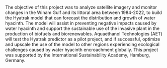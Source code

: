 The objective of this project was to analyze satellite imagery and monitor changes in the Winam Gulf and its littoral area between 1984-2022, to build the Hyatrak model that can forecast the distribution and growth of water hyacinth. The model will assist in preventing negative impacts caused by water hyacinth and support the sustainable use of the invasive plant in the production of biofuels and biorenewables. Aquaethanol Technologies (AET) will test the Hyatrak predictor as a pilot project, and if successful, optimize and upscale the use of the model to other regions experiencing ecological challenges caused by water hyacinth encroachment globally. 
This project was supported by the International Sustainability Academy, Hamburg, Germany.
